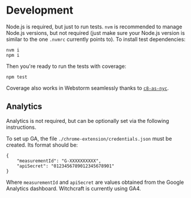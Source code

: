
# Development

Node.js is required, but just to run tests. `nvm` is recommended to manage Node.js versions, but not required (just make sure your Node.js version is similar to the one `.nvmrc` currently points to). To install test dependencies:

    nvm i
    npm i

Then you're ready to run the tests with coverage:

    npm test

Coverage also works in Webstorm seamlessly thanks to [`c8-as-nyc`](https://youtrack.jetbrains.com/issue/IDEA-315826/missing-c8-coverage-tool-support#focus=Comments-27-6999383.0-0).

## Analytics

Analytics is not required, but can be optionally set via the following instructions.

To set up GA, the file `./chrome-extension/credentials.json` must be created. Its format should be:

    {
        "measurementId": "G-XXXXXXXXXX",
        "apiSecret": "0123456789012345678901"
    }

Where `measurementId` and `apiSecret` are values obtained from the Google Analytics dashboard. Witchcraft is currently using GA4.
